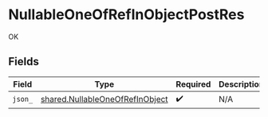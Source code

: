 # NullableOneOfRefInObjectPostRes

OK


## Fields

| Field                                                                              | Type                                                                               | Required                                                                           | Description                                                                        |
| ---------------------------------------------------------------------------------- | ---------------------------------------------------------------------------------- | ---------------------------------------------------------------------------------- | ---------------------------------------------------------------------------------- |
| `json_`                                                                            | [shared.NullableOneOfRefInObject](../../models/shared/nullableoneofrefinobject.md) | :heavy_check_mark:                                                                 | N/A                                                                                |